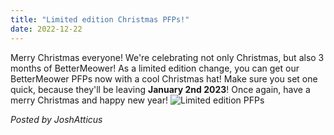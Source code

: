 ```yaml
---
title: "Limited edition Christmas PFPs!"
date: 2022-12-22
---
```

Merry Christmas everyone! We're celebrating not only Christmas, but also 3 months of BetterMeower! As a limited edition change, you can get our BetterMeower PFPs now with a cool Christmas hat! Make sure you set one quick, because they'll be leaving **January 2nd 2023**! Once again, have a merry Christmas and happy new year!
![Limited edition PFPs](https://user-images.githubusercontent.com/72828296/209145382-56bd949e-af97-4168-87a2-70587fe8ae84.png)

*Posted by JoshAtticus*

<script src="https://utteranc.es/client.js"
        repo="BetterMeower/Blog"
        issue-term="title"
        label="comment"
        theme="github-light"
        crossorigin="anonymous"
        async>
</script>
